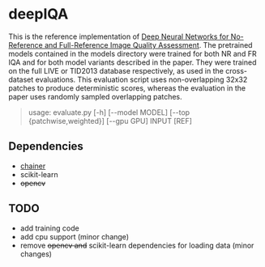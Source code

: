 # deepIQA

This is the reference implementation of [Deep Neural Networks for No-Reference and Full-Reference Image Quality Assessment][arxiv].
The pretrained models contained in the models directory were trained for both NR and FR IQA and for both model variants described in the paper.
They were trained on the full LIVE or TID2013 database respectively, as used in the cross-dataset evaluations. This evaluation script uses non-overlapping 32x32 patches to produce deterministic scores, whereas the evaluation in the paper uses randomly sampled overlapping patches. 

> usage: evaluate.py [-h] [--model MODEL] [--top {patchwise,weighted}]
>                   [--gpu GPU]
>                   INPUT [REF]

## Dependencies
* [chainer](http://chainer.org/)
* scikit-learn
* ~~opencv~~

## TODO 
* add training code
* add cpu support (minor change)
* remove ~~opencv and~~ scikit-learn dependencies for loading data (minor changes)

[arxiv]: http://arxiv.org/abs/1612.01697
